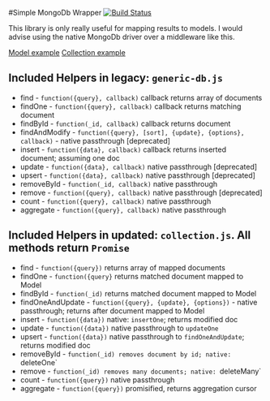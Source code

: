 #Simple MongoDb Wrapper
[![Build Status](https://travis-ci.org/IWSLLC/mongo-repo.svg?branch=master)](https://travis-ci.org/IWSLLC/mongo-repo)

This library is only really useful for mapping results to models. I would advise using the native MongoDb driver over a middleware like this.

[Model example](./examples/model-person.js)
[Collection example](./examples/collection-people.js)

## Included Helpers in legacy: `generic-db.js`
 - find          - `function({query}, callback)` callback returns array of documents
 - findOne       - `function({query}, callback)` callback returns matching document
 - findById      - `function(_id, callback)` callback returns document
 - findAndModify - `function({query}, [sort], {update}, {options}, callback)` - native passthrough [deprecated]
 - insert        - `function({data}, callback)`  callback returns inserted document; assuming one doc
 - update        - `function({data}, callback)`  native passthrough [deprecated]
 - upsert        - `function({data}, callback)`  native passthrough [deprecated]
 - removeById    - `function(_id, callback)` native passthrough
 - remove        - `function({query}, callback)` native passthrough [deprecated]
 - count         - `function({query}, callback)` native passthrough
 - aggregate     - `function({query}, callback)` native passthrough

## Included Helpers in updated: `collection.js`. All methods return `Promise`
 - find          - `function({query})` returns array of mapped documents
 - findOne       - `function({query}` returns matched document mapped to Model
 - findById      - `function(_id)` returns matched document mapped to Model
 - findOneAndUpdate - `function({query}, {update}, {options})` - native passthrough; returns after document mapped to Model
 - insert        - `function({data})`  native: `insertOne`; returns modified doc
 - update        - `function({data})`  native passthrough to `updateOne`
 - upsert        - `function({data})`  native passthrough to `findOneAndUpdate`; returns modified doc
 - removeById    - `function(_id) removes document by id; native: `deleteOne`
 - remove        - `function(_id) removes many documents; native: `deleteMany`
 - count         - `function({query})` native passthrough
 - aggregate     - `function({query})` promisified, returns aggregation cursor
